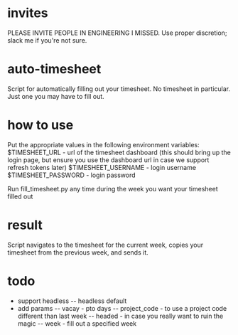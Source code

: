 # invites

PLEASE INVITE PEOPLE IN ENGINEERING I MISSED. Use proper discretion; slack me if you're not sure.

# auto-timesheet

Script for automatically filling out your timesheet. No timesheet in particular. Just one you may
have to fill out.

# how to use

Put the appropriate values in the following environment variables: 
$TIMESHEET_URL      - url of the timesheet dashboard
                      (this should bring up the login page, but ensure you use the dashboard url
                       in case we support refresh tokens later) 
$TIMESHEET_USERNAME - login username
$TIMESHEET_PASSWORD - login password

Run fill_timesheet.py any time during the week you want your timesheet filled out

# result

Script navigates to the timesheet for the current week, copies your timesheet from the previous
week, and sends it. 

# todo
- support headless
-- headless default
- add params
-- vacay - pto days
-- project_code - to use a project code different than last week
-- headed - in case you really want to ruin the magic
-- week - fill out a specified week
